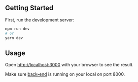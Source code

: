 ## Getting Started

First, run the development server:

```bash
npm run dev
# or
yarn dev
```

## Usage

Open [http://localhost:3000](http://localhost:3000) with your browser to see the result.


Make sure [back-end](https://github.com/seniordev-ca/django-ecommerce) is running on your local on port 8000.

